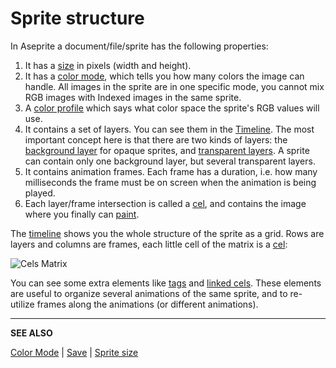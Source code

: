 # Sprite structure

In Aseprite a document/file/sprite has the following properties:

1. It has a [size](sprite-size.md) in pixels (width and height).
1. It has a [color mode](color-mode.md), which tells you how many
   colors the image can handle. All images in the sprite are in one
   specific mode, you cannot mix RGB images with Indexed images in the
   same sprite.
1. A [color profile](color-profile.md) which says what color space the sprite's RGB values will use.
1. It contains a set of layers. You can see them in
   the [Timeline](timeline.md). The most important concept here is
   that there are two kinds of layers:
   the [background layer](layers.md#background-Layer) for opaque sprites, and
   [transparent layers](layers.md#transparent-Layers).
   A sprite can contain only one background layer, but several
   transparent layers.
1. It contains animation frames. Each frame has a duration, i.e. how many milliseconds
   the frame must be on screen when the animation is being played.
1. Each layer/frame intersection is called a [cel](cel.md),
   and contains the image where you finally can [paint](drawing.md).

The [timeline](timeline.md) shows you the whole structure of the
sprite as a grid. Rows are layers and columns are frames, each
little cell of the matrix is a [cel](cel.md):

<img src="/docs/sprite/sprite-components.png" alt="Cels Matrix" class="xN" />

You can see some extra elements like [tags](tags.md) and [linked
cels](linked-cels.md). These elements are useful to organize several
animations of the same sprite, and to re-utilize frames along the
animations (or different animations).

---

**SEE ALSO**

[Color Mode](color-mode.md) |
[Save](save.md) |
[Sprite size](sprite-size.md)
